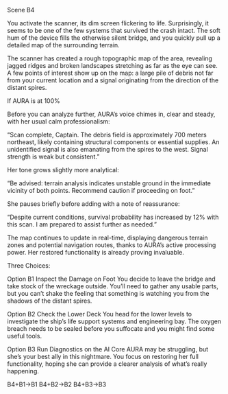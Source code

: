 Scene B4

You activate the scanner, its dim screen flickering to life. Surprisingly, it seems to be one of the few systems that survived the crash intact. The soft hum of the device fills the otherwise silent bridge, and you quickly pull up a detailed map of the surrounding terrain.

The scanner has created a rough topographic map of the area, revealing jagged ridges and broken landscapes stretching as far as the eye can see. A few points of interest show up on the map: a large pile of debris not far from your current location and a signal originating from the direction of the distant spires.

If AURA is at 100%

Before you can analyze further, AURA’s voice chimes in, clear and steady, with her usual calm professionalism:

“Scan complete, Captain. The debris field is approximately 700 meters northeast, likely containing structural components or essential supplies. An unidentified signal is also emanating from the spires to the west. Signal strength is weak but consistent.”

Her tone grows slightly more analytical:

“Be advised: terrain analysis indicates unstable ground in the immediate vicinity of both points. Recommend caution if proceeding on foot.”

She pauses briefly before adding with a note of reassurance:

“Despite current conditions, survival probability has increased by 12% with this scan. I am prepared to assist further as needed.”

The map continues to update in real-time, displaying dangerous terrain zones and potential navigation routes, thanks to AURA’s active processing power. Her restored functionality is already proving invaluable.

Three Choices:

Option B1
Inspect the Damage on Foot
You decide to leave the bridge and take stock of the wreckage outside. You’ll need to gather any usable parts, but you can’t shake the feeling that something is watching you from the shadows of the distant spires.

Option B2
Check the Lower Deck
You head for the lower levels to investigate the ship’s life support systems and engineering bay. The oxygen breach needs to be sealed before you suffocate and you might find some useful tools.

Option B3
Run Diagnostics on the AI Core
AURA may be struggling, but she’s your best ally in this nightmare. You focus on restoring her full functionality, hoping she can provide a clearer analysis of what’s really happening.

B4+B1->B1
B4+B2->B2
B4+B3->B3